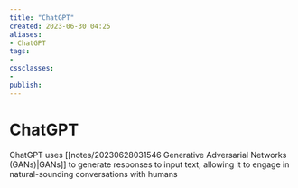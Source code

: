 ```yaml
---
title: "ChatGPT"
created: 2023-06-30 04:25
aliases: 
- ChatGPT
tags:
- 
cssclasses:
- 
publish:
---
```


<!-- 
tags: 
-->

<!--internal
parent:: [[notes/20230628031147 Generative Pretrained Transformer (GPT)|GPT]]
child:: [[]]
related:: [[]]
-->

<!--external
- [ ] [How ChatGPT actually works](https://www.assemblyai.com/blog/how-chatgpt-actually-works/)
-->

# ChatGPT

ChatGPT uses [[notes/20230628031546 Generative Adversarial Networks (GANs)|GANs]] to generate responses to input text, allowing it to engage in natural-sounding conversations with humans